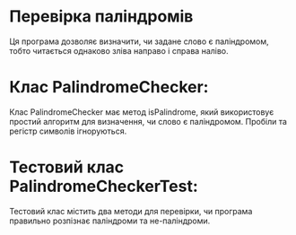# Перевірка паліндромів

Ця програма дозволяє визначити, чи задане слово є паліндромом, тобто читається однаково зліва направо і справа наліво.

# Клас PalindromeChecker:

Клас PalindromeChecker має метод isPalindrome, який використовує простий алгоритм для визначення, чи слово є паліндромом. Пробіли та регістр символів ігноруються.

# Тестовий клас PalindromeCheckerTest:

Тестовий клас містить два методи для перевірки, чи програма правильно розпізнає паліндроми та не-паліндроми.
